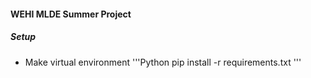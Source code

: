 #### WEHI MLDE Summer Project


##### Setup
- Make virtual environment
'''Python
pip install -r requirements.txt
'''
